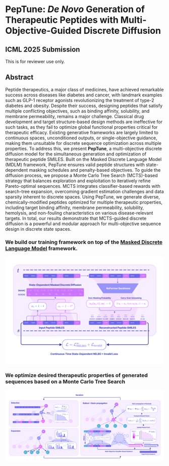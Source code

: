 # PepTune: *De Novo* Generation of Therapeutic Peptides with Multi-Objective-Guided Discrete Diffusion

## ICML 2025 Submission
This is for reviewer use only. 

## Abstract
Peptide therapeutics, a major class of medicines, have achieved remarkable success across diseases like diabetes and cancer, with landmark examples such as GLP-1 receptor agonists revolutionizing the treatment of type-2 diabetes and obesity. Despite their success, designing peptides that satisfy multiple conflicting objectives, such as binding affinity, solubility, and membrane permeability, remains a major challenge. Classical drug development and target structure-based design methods are ineffective for such tasks, as they fail to optimize global functional properties critical for therapeutic efficacy. Existing generative frameworks are largely limited to continuous spaces, unconditioned outputs, or single-objective guidance, making them unsuitable for discrete sequence optimization across multiple properties. To address this, we present **PepTune**, a multi-objective discrete diffusion model for the simultaneous generation and optimization of therapeutic peptide SMILES. Built on the Masked Discrete Language Model (MDLM) framework, PepTune ensures valid peptide structures with state-dependent masking schedules and penalty-based objectives. To guide the diffusion process, we propose a Monte Carlo Tree Search (MCTS)-based strategy that balances exploration and exploitation to iteratively refine Pareto-optimal sequences. MCTS integrates classifier-based rewards with search-tree expansion, overcoming gradient estimation challenges and data sparsity inherent to discrete spaces. Using PepTune, we generate diverse, chemically-modified peptides optimized for multiple therapeutic properties, including target binding affinity, membrane permeability, solubility, hemolysis, and non-fouling characteristics on various disease-relevant targets. In total, our results demonstrate that MCTS-guided discrete diffusion is a powerful and modular approach for multi-objective sequence design in discrete state spaces.

### We build our training framework on top of the [Masked Discrete Language Model](https://huggingface.co/kuleshov-group/mdlm-owt) framework.
![Masked Discrete Language Model Framework](mdlm.png)

### We optimize desired therapeutic properties of generated sequences based on a Monte Carlo Tree Search 
![Monte Carlo Tree Search Schemetic View](mcts.png)

